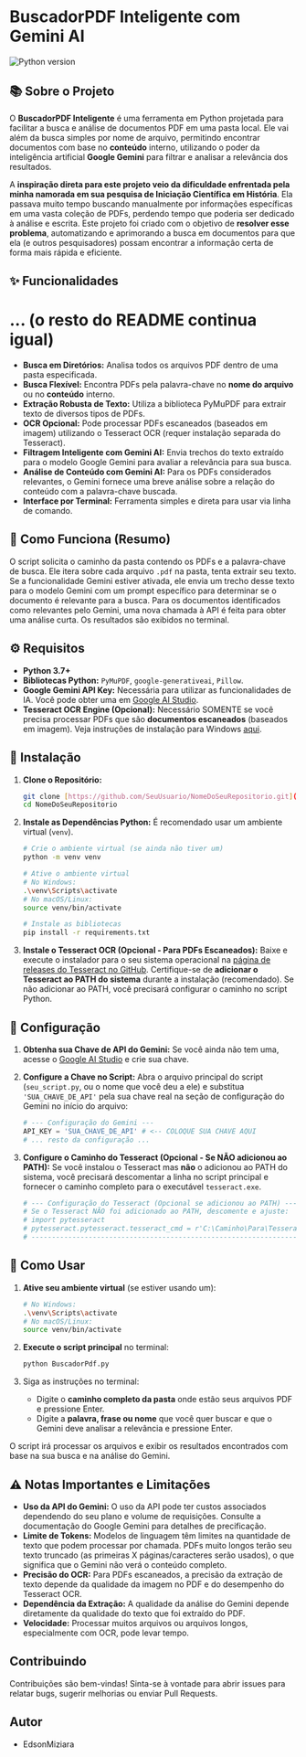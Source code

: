 # BuscadorPDF Inteligente com Gemini AI

![Python version](https://img.shields.io/badge/Python-3.x-blue.svg)

## 📚 Sobre o Projeto

O **BuscadorPDF Inteligente** é uma ferramenta em Python projetada para facilitar a busca e análise de documentos PDF em uma pasta local. Ele vai além da busca simples por nome de arquivo, permitindo encontrar documentos com base no **conteúdo** interno, utilizando o poder da inteligência artificial **Google Gemini** para filtrar e analisar a relevância dos resultados.

A **inspiração direta para este projeto veio da dificuldade enfrentada pela minha namorada em sua pesquisa de Iniciação Científica em História**. Ela passava muito tempo buscando manualmente por informações específicas em uma vasta coleção de PDFs, perdendo tempo que poderia ser dedicado à análise e escrita. Este projeto foi criado com o objetivo de **resolver esse problema**, automatizando e aprimorando a busca em documentos para que ela (e outros pesquisadores) possam encontrar a informação certa de forma mais rápida e eficiente.

## ✨ Funcionalidades
# ... (o resto do README continua igual)

* **Busca em Diretórios:** Analisa todos os arquivos PDF dentro de uma pasta especificada.
* **Busca Flexível:** Encontra PDFs pela palavra-chave no **nome do arquivo** ou no **conteúdo** interno.
* **Extração Robusta de Texto:** Utiliza a biblioteca PyMuPDF para extrair texto de diversos tipos de PDFs.
* **OCR Opcional:** Pode processar PDFs escaneados (baseados em imagem) utilizando o Tesseract OCR (requer instalação separada do Tesseract).
* **Filtragem Inteligente com Gemini AI:** Envia trechos do texto extraído para o modelo Google Gemini para avaliar a relevância para sua busca.
* **Análise de Conteúdo com Gemini AI:** Para os PDFs considerados relevantes, o Gemini fornece uma breve análise sobre a relação do conteúdo com a palavra-chave buscada.
* **Interface por Terminal:** Ferramenta simples e direta para usar via linha de comando.

## 🚀 Como Funciona (Resumo)

O script solicita o caminho da pasta contendo os PDFs e a palavra-chave de busca. Ele itera sobre cada arquivo `.pdf` na pasta, tenta extrair seu texto. Se a funcionalidade Gemini estiver ativada, ele envia um trecho desse texto para o modelo Gemini com um prompt específico para determinar se o documento é relevante para a busca. Para os documentos identificados como relevantes pelo Gemini, uma nova chamada à API é feita para obter uma análise curta. Os resultados são exibidos no terminal.

## ⚙️ Requisitos

* **Python 3.7+**
* **Bibliotecas Python:** `PyMuPDF`, `google-generativeai`, `Pillow`.
* **Google Gemini API Key:** Necessária para utilizar as funcionalidades de IA. Você pode obter uma em [Google AI Studio](https://makersuite.google.com/keys).
* **Tesseract OCR Engine (Opcional):** Necessário SOMENTE se você precisa processar PDFs que são **documentos escaneados** (baseados em imagem). Veja instruções de instalação para Windows [aqui](https://github.com/UB-Mannheim/tesseract/wiki).

## 🔧 Instalação

1.  **Clone o Repositório:**
    ```bash
    git clone [https://github.com/SeuUsuario/NomeDoSeuRepositorio.git](https://github.com/EdsonMiziara/BuscadorPDF)
    cd NomeDoSeuRepositorio
    ```

2.  **Instale as Dependências Python:**
    É recomendado usar um ambiente virtual (`venv`).
    ```bash
    # Crie o ambiente virtual (se ainda não tiver um)
    python -m venv venv
    
    # Ative o ambiente virtual
    # No Windows:
    .\venv\Scripts\activate
    # No macOS/Linux:
    source venv/bin/activate
    
    # Instale as bibliotecas
    pip install -r requirements.txt

3.  **Instale o Tesseract OCR (Opcional - Para PDFs Escaneados):**
    Baixe e execute o instalador para o seu sistema operacional na [página de releases do Tesseract no GitHub](https://github.com/UB-Mannheim/tesseract/wiki). Certifique-se de **adicionar o Tesseract ao PATH do sistema** durante a instalação (recomendado). Se não adicionar ao PATH, você precisará configurar o caminho no script Python.

## 🔑 Configuração

1.  **Obtenha sua Chave de API do Gemini:** Se você ainda não tem uma, acesse o [Google AI Studio](https://makersuite.google.com/keys) e crie sua chave.
2.  **Configure a Chave no Script:** Abra o arquivo principal do script (`seu_script.py`, ou o nome que você deu a ele) e substitua `'SUA_CHAVE_DE_API'` pela sua chave real na seção de configuração do Gemini no início do arquivo:

    ```python
    # --- Configuração do Gemini ---
    API_KEY = 'SUA_CHAVE_DE_API' # <-- COLOQUE SUA CHAVE AQUI
    # ... resto da configuração ...
    ```
3.  **Configure o Caminho do Tesseract (Opcional - Se NÃO adicionou ao PATH):** Se você instalou o Tesseract mas **não** o adicionou ao PATH do sistema, você precisará descomentar a linha no script principal e fornecer o caminho completo para o executável `tesseract.exe`.

    ```python
    # --- Configuração do Tesseract (Opcional se adicionou ao PATH) ---
    # Se o Tesseract NÃO foi adicionado ao PATH, descomente e ajuste:
    # import pytesseract
    # pytesseract.pytesseract.tesseract_cmd = r'C:\Caminho\Para\Tesseract-OCR\tesseract.exe'
    # -----------------------------------------------------------------
    ```

## 🚀 Como Usar

1.  **Ative seu ambiente virtual** (se estiver usando um):
    ```bash
    # No Windows:
    .\venv\Scripts\activate
    # No macOS/Linux:
    source venv/bin/activate
    ```
2.  **Execute o script principal** no terminal:
    ```bash
    python BuscadorPdf.py
    ```

3.  Siga as instruções no terminal:
    * Digite o **caminho completo da pasta** onde estão seus arquivos PDF e pressione Enter.
    * Digite a **palavra, frase ou nome** que você quer buscar e que o Gemini deve analisar a relevância e pressione Enter.

O script irá processar os arquivos e exibir os resultados encontrados com base na sua busca e na análise do Gemini.

## ⚠️ Notas Importantes e Limitações

* **Uso da API do Gemini:** O uso da API pode ter custos associados dependendo do seu plano e volume de requisições. Consulte a documentação do Google Gemini para detalhes de precificação.
* **Limite de Tokens:** Modelos de linguagem têm limites na quantidade de texto que podem processar por chamada. PDFs muito longos terão seu texto truncado (as primeiras X páginas/caracteres serão usados), o que significa que o Gemini não verá o conteúdo completo.
* **Precisão do OCR:** Para PDFs escaneados, a precisão da extração de texto depende da qualidade da imagem no PDF e do desempenho do Tesseract OCR.
* **Dependência da Extração:** A qualidade da análise do Gemini depende diretamente da qualidade do texto que foi extraído do PDF.
* **Velocidade:** Processar muitos arquivos ou arquivos longos, especialmente com OCR, pode levar tempo.

## Contribuindo

Contribuições são bem-vindas! Sinta-se à vontade para abrir issues para relatar bugs, sugerir melhorias ou enviar Pull Requests.

## Autor

* EdsonMiziara


